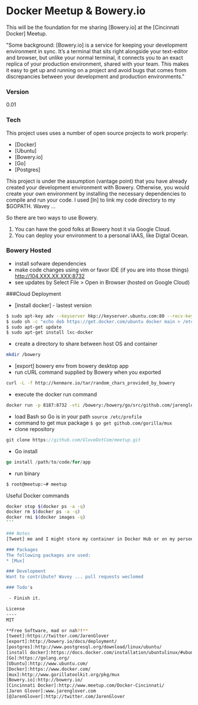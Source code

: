 # Docker Meetup & Bowery.io 

This will be the foundation for me sharing [Bowery.io] at the [Cincinnati Docker] Meetup. 

"Some background: [Bowery.io] is a service for keeping your development environment in sync. It’s a terminal that sits right alongside your text-editor and browser, but unlike your normal terminal, it connects you to an exact replica of your production environment, shared with your team. This makes it easy to get up and running on a project and avoid bugs that comes from discrepancies between your development and production environments." 


### Version
0.01

### Tech

This project uses uses a number of open source projects to work properly:

* [Docker]
* [Ubuntu]
* [Bowery.io]
* [Go]
* [Postgres]

This project is under the assumption (vantage point) that you have already created your development environment with Bowery. Otherwise, you would create your own environment by installing the necessary dependencies to compile and run your code. I used [ln] to link my code directory to my $GOPATH. Wavey ...

So there are two ways to use Bowery. 

1. You can have the good folks at Bowery host it via Google Cloud. 
2. You can deploy your environment to a personal IAAS, like Digtal Ocean. 

### Bowery Hosted
* install sofware dependencies 
* make code changes using vim or favor IDE (if you are into those things) http://104.XXX.XX.XXX:8732
* see updates by Select File > Open in Browser (hosted on Google Cloud) 

###Cloud Deployment
* [install docker] - lastest version 
```sh
$ sudo apt-key adv --keyserver hkp://keyserver.ubuntu.com:80 --recv-keys 36A1D7869245C8950F966E92D8576A8BA88D21E9
$ sudo sh -c "echo deb https://get.docker.com/ubuntu docker main > /etc/apt/sources.list.d/docker.list" 
$ sudo apt-get update
$ sudo apt-get install lxc-docker
```
* create a directory to share between host OS and container 
```sh
mkdir /bowery 
```
* [export] bowery env from bowery desktop app 
* run cURL command supplied by Bowery when you exported
```sh
curl -L -f http://kenmare.io/tar/random_chars_provided_by_bowery
```    

* execute the docker run command 
```sh
docker run -p 8187:8732 -vti /bowery:/bowery/go/src/github.com/jarenglover/ IMAGE_ID  /bin/bash
```        
* load Bash so Go is in your path ```source /etc/profile ```            
* command to get mux package 
```$ go get github.com/gorilla/mux```                
*  clone repository
```go
git clone https://github.com/GloveDotCom/meetup.git
```              
* Go install 
```go
go install /path/to/code/for/app
```        
* run binary 
```sh
$ root@meetup:~# meetup
```        

Useful Docker commands
````sh 
docker stop $(docker ps -a -q)
docker rm $(docker ps -a -q)
docker rmi $(docker images -q)
```

### Notes
[Tweet] me and I might store my container in Docker Hub or on my personal server. If you have any questions because ther README wasn't clear open a issue labeled "help wanted" or [tweet] me. I be in these internet streets. 

### Packages
The following packages are used:
* [Mux]

### Development
Want to contribute? Wavey ... pull requests weclomed 

### Todo's

 - Finish it. 

License
----
MIT

**Free Software, mad or nah?!**
[tweet]:https://twitter.com/JarenGlover
[export]:http://bowery.io/docs/deployment/
[postgres]:http://www.postgresql.org/download/linux/ubuntu/
[install docker]:https://docs.docker.com/installation/ubuntulinux/#ubuntu-trusty-1404-lts-64-bit
[Go]:https://golang.org/
[Ubuntu]:http://www.ubuntu.com/
[Docker]:https://www.docker.com/
[mux]:http://www.gorillatoolkit.org/pkg/mux
[Bowery.io]:http://bowery.io/
[Cincinnati Docker]:http://www.meetup.com/Docker-Cincinnati/
[Jaren Glover]:www.jarenglover.com
[@JarenGlover]:http://twitter.com/JarenGlover